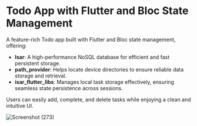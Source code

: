 # Todo App with Flutter and Bloc State Management

A feature-rich Todo app built with Flutter and Bloc state management, offering:

- **Isar**: A high-performance NoSQL database for efficient and fast persistent storage.
- **path_provider**: Helps locate device directories to ensure reliable data storage and retrieval.
- **isar_flutter_libs**: Manages local task storage effectively, ensuring seamless state persistence across sessions.

Users can easily add, complete, and delete tasks while enjoying a clean and intuitive UI.

![Screenshot (273)](https://github.com/user-attachments/assets/4ffc5f7d-6b52-4248-91f2-4a3096f6b8b6)
